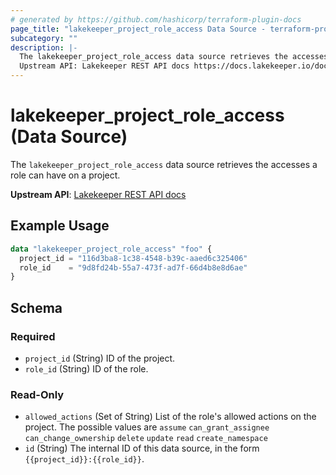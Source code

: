 ```yaml
---
# generated by https://github.com/hashicorp/terraform-plugin-docs
page_title: "lakekeeper_project_role_access Data Source - terraform-provider-lakekeeper"
subcategory: ""
description: |-
  The lakekeeper_project_role_access data source retrieves the accesses a role can have on a project.
  Upstream API: Lakekeeper REST API docs https://docs.lakekeeper.io/docs/nightly/api/management/#tag/permissions/operation/get_project_access_by_id
---
```


# lakekeeper_project_role_access (Data Source)

The `lakekeeper_project_role_access` data source retrieves the accesses a role can have on a project.

**Upstream API**: [Lakekeeper REST API docs](https://docs.lakekeeper.io/docs/nightly/api/management/#tag/permissions/operation/get_project_access_by_id)

## Example Usage

```terraform
data "lakekeeper_project_role_access" "foo" {
  project_id = "116d3ba8-1c38-4548-b39c-aaed6c325406"
  role_id    = "9d8fd24b-55a7-473f-ad7f-66d4b8e8d6ae"
}
```

<!-- schema generated by tfplugindocs -->
## Schema

### Required

- `project_id` (String) ID of the project.
- `role_id` (String) ID of the role.

### Read-Only

- `allowed_actions` (Set of String) List of the role's allowed actions on the project. The possible values are `assume` `can_grant_assignee` `can_change_ownership` `delete` `update` `read` `create_namespace`
- `id` (String) The internal ID of this data source, in the form `{{project_id}}:{{role_id}}`.

